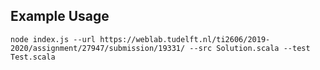 ## Example Usage

`node index.js --url https://weblab.tudelft.nl/ti2606/2019-2020/assignment/27947/submission/19331/ --src Solution.scala --test Test.scala`
